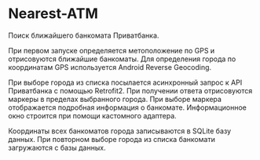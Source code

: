 # Nearest-ATM
Поиск ближайшего банкомата Приватбанка.

При первом запуске определяется метоположение по GPS и отрисовуются ближайшие банкоматы.
Для определения города по координатам GPS используется Android Reverse Geocoding.

При выборе города из списка посылается асинхронный запрос к API Приватбанка с помощью Retrofit2.
При получении ответа отрисовуются маркеры в пределах выбранного города.
При выборе маркера отображается подробная информация о банкомате.
Информационное окно строится при помощи кастомного адаптера.

Координаты всех банкоматов города записываются в SQLite базу данных.
При повторном выборе города из списка банкомати загружаются с базы данных.
